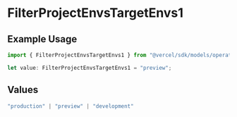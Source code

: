 # FilterProjectEnvsTargetEnvs1

## Example Usage

```typescript
import { FilterProjectEnvsTargetEnvs1 } from "@vercel/sdk/models/operations/filterprojectenvs.js";

let value: FilterProjectEnvsTargetEnvs1 = "preview";
```

## Values

```typescript
"production" | "preview" | "development"
```